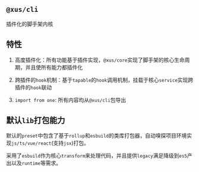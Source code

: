 ## `@xus/cli`

插件化的脚手架内核

## 特性

1. 高度插件化：所有功能基于插件实现，`@xus/core`实现了脚手架的核心生命周期，并且使所有能力都插件化

2. 跨插件的`hook`机制：基于`tapable`的`hook`调用机制，挂载于核心`service`实现跨插件的`hook`联动

3. `import from one`: 所有内容均从`@xus/cli`包导出

## 默认`lib`打包能力

默认的`preset`中包含了基于`rollup`和`esbuild`的类库打包器，自动嗅探项目环境实现`js/ts/vue/react`(支持`jsx`)打包。

采用了`esbuild`作为核心`transform`来处理代码，并且提供`legacy`满足降级到`es5`产出以及`runtime`等需求。
